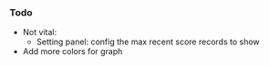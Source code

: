 ### Todo

- Not vital:
  - Setting panel: config the max recent score records to show
- Add more colors for graph
